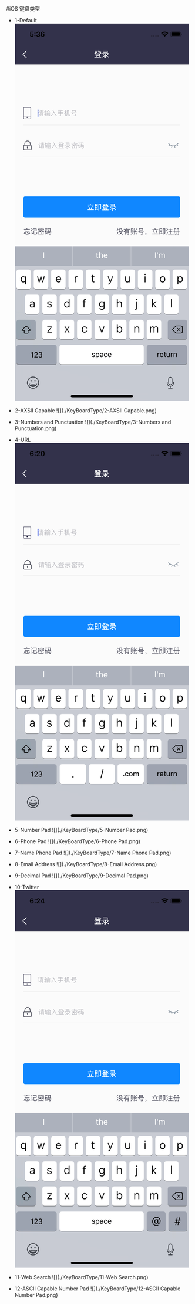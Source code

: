 #iOS 键盘类型


* 1-Default 
![](./KeyBoardType/1-Default.png)

* 2-AXSII Capable
![](./KeyBoardType/2-AXSII Capable.png)

* 3-Numbers and Punctuation
![](./KeyBoardType/3-Numbers and Punctuation.png)

* 4-URL
![](./KeyBoardType/4-URL.png)

* 5-Number Pad
![](./KeyBoardType/5-Number Pad.png)

* 6-Phone Pad
![](./KeyBoardType/6-Phone Pad.png)

* 7-Name Phone Pad
![](./KeyBoardType/7-Name Phone Pad.png)

* 8-Email Address
![](./KeyBoardType/8-Email Address.png)

* 9-Decimal Pad
![](./KeyBoardType/9-Decimal Pad.png)

* 10-Twitter
![](./KeyBoardType/10-Twitter.png)

* 11-Web Search
![](./KeyBoardType/11-Web Search.png)


* 12-ASCII Capable Number Pad
![](./KeyBoardType/12-ASCII Capable Number Pad.png)
